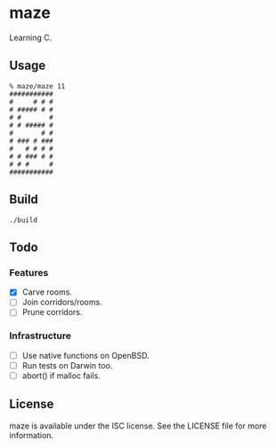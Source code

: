 # maze

Learning C.

## Usage

    % maze/maze 11
    ###########
    #     # # #
    # ##### # #
    # #       #
    # # ##### #
    #       # #
    # ### # ###
    #   # # # #
    # # ### # #
    # # #     #
    ###########

## Build

    ./build

## Todo

### Features

- [x] Carve rooms.
- [ ] Join corridors/rooms.
- [ ] Prune corridors.

### Infrastructure

- [ ] Use native functions on OpenBSD.
- [ ] Run tests on Darwin too.
- [ ] abort() if malloc fails.

## License

maze is available under the ISC license. See the LICENSE file for more information.
